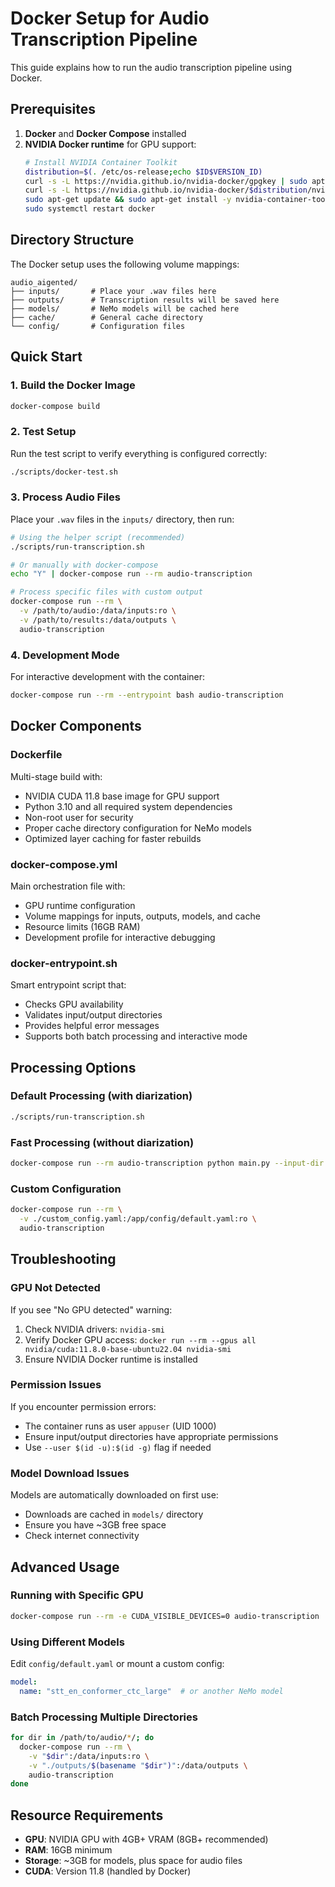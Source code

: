 # Docker Setup for Audio Transcription Pipeline

This guide explains how to run the audio transcription pipeline using Docker.

## Prerequisites

1. **Docker** and **Docker Compose** installed
2. **NVIDIA Docker runtime** for GPU support:
   ```bash
   # Install NVIDIA Container Toolkit
   distribution=$(. /etc/os-release;echo $ID$VERSION_ID)
   curl -s -L https://nvidia.github.io/nvidia-docker/gpgkey | sudo apt-key add -
   curl -s -L https://nvidia.github.io/nvidia-docker/$distribution/nvidia-docker.list | sudo tee /etc/apt/sources.list.d/nvidia-docker.list
   sudo apt-get update && sudo apt-get install -y nvidia-container-toolkit
   sudo systemctl restart docker
   ```

## Directory Structure

The Docker setup uses the following volume mappings:

```
audio_aigented/
├── inputs/       # Place your .wav files here
├── outputs/      # Transcription results will be saved here
├── models/       # NeMo models will be cached here
├── cache/        # General cache directory
└── config/       # Configuration files
```

## Quick Start

### 1. Build the Docker Image

```bash
docker-compose build
```

### 2. Test Setup

Run the test script to verify everything is configured correctly:

```bash
./scripts/docker-test.sh
```

### 3. Process Audio Files

Place your `.wav` files in the `inputs/` directory, then run:

```bash
# Using the helper script (recommended)
./scripts/run-transcription.sh

# Or manually with docker-compose
echo "Y" | docker-compose run --rm audio-transcription

# Process specific files with custom output
docker-compose run --rm \
  -v /path/to/audio:/data/inputs:ro \
  -v /path/to/results:/data/outputs \
  audio-transcription
```

### 4. Development Mode

For interactive development with the container:

```bash
docker-compose run --rm --entrypoint bash audio-transcription
```

## Docker Components

### Dockerfile

Multi-stage build with:
- NVIDIA CUDA 11.8 base image for GPU support
- Python 3.10 and all required system dependencies
- Non-root user for security
- Proper cache directory configuration for NeMo models
- Optimized layer caching for faster rebuilds

### docker-compose.yml

Main orchestration file with:
- GPU runtime configuration
- Volume mappings for inputs, outputs, models, and cache
- Resource limits (16GB RAM)
- Development profile for interactive debugging

### docker-entrypoint.sh

Smart entrypoint script that:
- Checks GPU availability
- Validates input/output directories
- Provides helpful error messages
- Supports both batch processing and interactive mode

## Processing Options

### Default Processing (with diarization)
```bash
./scripts/run-transcription.sh
```

### Fast Processing (without diarization)
```bash
docker-compose run --rm audio-transcription python main.py --input-dir /data/inputs --output-dir /data/outputs --disable-diarization
```

### Custom Configuration
```bash
docker-compose run --rm \
  -v ./custom_config.yaml:/app/config/default.yaml:ro \
  audio-transcription
```

## Troubleshooting

### GPU Not Detected

If you see "No GPU detected" warning:
1. Check NVIDIA drivers: `nvidia-smi`
2. Verify Docker GPU access: `docker run --rm --gpus all nvidia/cuda:11.8.0-base-ubuntu22.04 nvidia-smi`
3. Ensure NVIDIA Docker runtime is installed

### Permission Issues

If you encounter permission errors:
- The container runs as user `appuser` (UID 1000)
- Ensure input/output directories have appropriate permissions
- Use `--user $(id -u):$(id -g)` flag if needed

### Model Download Issues

Models are automatically downloaded on first use:
- Downloads are cached in `models/` directory
- Ensure you have ~3GB free space
- Check internet connectivity

## Advanced Usage

### Running with Specific GPU
```bash
docker-compose run --rm -e CUDA_VISIBLE_DEVICES=0 audio-transcription
```

### Using Different Models
Edit `config/default.yaml` or mount a custom config:
```yaml
model:
  name: "stt_en_conformer_ctc_large"  # or another NeMo model
```

### Batch Processing Multiple Directories
```bash
for dir in /path/to/audio/*/; do
  docker-compose run --rm \
    -v "$dir":/data/inputs:ro \
    -v "./outputs/$(basename "$dir")":/data/outputs \
    audio-transcription
done
```

## Resource Requirements

- **GPU**: NVIDIA GPU with 4GB+ VRAM (8GB+ recommended)
- **RAM**: 16GB minimum
- **Storage**: ~3GB for models, plus space for audio files
- **CUDA**: Version 11.8 (handled by Docker)